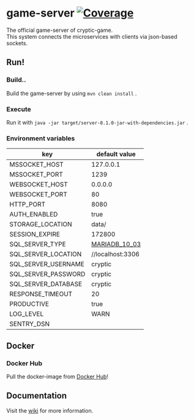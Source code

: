 # game-server [![Coverage](https://sonarcloud.io/api/project_badges/measure?project=cryptic-game_server&metric=coverage)](https://sonarcloud.io/dashboard?id=cryptic-game_server)

The official game-server of cryptic-game.  
This system connects the microservices with clients via json-based sockets.

## Run!

### Build..

Build the game-server by using `mvn clean install` .  

### Execute

Run it with `java -jar target/server-0.1.0-jar-with-dependencies.jar` .

### Environment variables

| key              | default value    |
| ---------------- | ---------------- |
| MSSOCKET_HOST    | 127.0.0.1        |
| MSSOCKET_PORT    | 1239             |
| WEBSOCKET_HOST   | 0.0.0.0          |
| WEBSOCKET_PORT   | 80               |
| HTTP_PORT        | 8080             |
| AUTH_ENABLED     | true             |
| STORAGE_LOCATION | data/            |
| SESSION_EXPIRE   | 172800           |
| SQL_SERVER_TYPE  | [MARIADB_10_03](https://github.com/cryptic-game/server/blob/master/src/main/java/net/cryptic_game/server/sql/SqlServerType.java#L11-L14)    |
| SQL_SERVER_LOCATION     | //localhost:3306 |
| SQL_SERVER_USERNAME     | cryptic          |
| SQL_SERVER_PASSWORD     | cryptic          |
| SQL_SERVER_DATABASE     | cryptic          |
| RESPONSE_TIMEOUT | 20               |
| PRODUCTIVE       | true             |
| LOG_LEVEL        | WARN             |
| SENTRY_DSN       |                  |

## Docker

### Docker Hub

Pull the docker-image from [Docker Hub](https://hub.docker.com/r/crypticcp/cryptic-game-server)!

## Documentation

Visit the [wiki](https://github.com/cryptic-game/server/wiki) for more information.

